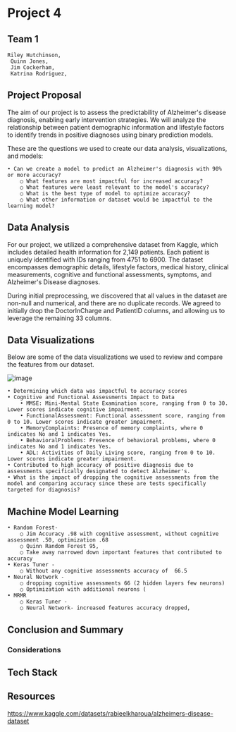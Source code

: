 # Project 4 

## Team 1
  	Riley Hutchinson,
 	 Quinn Jones,
 	 Jim Cockerham,
 	 Katrina Rodriguez,

## Project Proposal
The aim of our project is to assess the predictability of Alzheimer's disease diagnosis, enabling early intervention strategies. We will analyze the relationship between patient demographic information and lifestyle factors to identify trends in positive diagnoses using binary prediction models. 

These are the questions we used to create our data analysis, visualizations, and models:

    • Can we create a model to predict an Alzheimer's diagnosis with 90% or more accuracy?
        ○ What features are most impactful for increased accuracy? 
        ○ What features were least relevant to the model's accuracy?
        ○ What is the best type of model to optimize accuracy?
        ○ What other information or dataset would be impactful to the learning model?


## Data Analysis
For our project, we utilized a comprehensive dataset from Kaggle, which includes detailed health information for 2,149 patients. Each patient is uniquely identified with IDs ranging from 4751 to 6900. The dataset encompasses demographic details, lifestyle factors, medical history, clinical measurements, cognitive and functional assessments, symptoms, and Alzheimer's Disease diagnoses.

During initial preprocessing, we discovered that all values in the dataset are non-null and numerical, and there are no duplicate records. We agreed to initially drop the DoctorInCharge and PatientID columns, and allowing us to leverage the remaining 33 columns.


## Data Visualizations

Below are some of the data visualizations we used to review and compare the features from our dataset.

![image](https://github.com/user-attachments/assets/36790475-af16-4a7f-b17d-65a0ef2e0a26)


	• Determining which data was impactful to accuracy scores
	• Cognitive and Functional Assessments Impact to Data
		• MMSE: Mini-Mental State Examination score, ranging from 0 to 30. Lower scores indicate cognitive impairment.
		• FunctionalAssessment: Functional assessment score, ranging from 0 to 10. Lower scores indicate greater impairment.
		• MemoryComplaints: Presence of memory complaints, where 0 indicates No and 1 indicates Yes.
		• BehavioralProblems: Presence of behavioral problems, where 0 indicates No and 1 indicates Yes.
		• ADL: Activities of Daily Living score, ranging from 0 to 10. Lower scores indicate greater impairment.
	• Contributed to high accuracy of positive diagnosis due to assessments specifically designated to detect Alzheimer's.
	• What is the impact of dropping the cognitive assessments from the model and comparing accuracy since these are tests specifically targeted for diagnosis?
	
## Machine Model Learning
	• Random Forest- 
		○ Jim Accuracy .98 with cognitive assessment, without cognitive assessment .50, optimization .68
		○ Quinn Random Forest 95,
		○ Take away narrowed down important features that contributed to accuracy
	• Keras Tuner -
		○ Without any cognitive assessments accuracy of  66.5
	• Neural Network - 
		○ dropping cognitive assessments 66 (2 hidden layers few neurons)
		○ Optimization with additional neurons (
	• MRMR
		○ Keras Tuner -
		○ Neural Network- increased features accuracy dropped, 

## Conclusion and Summary

### Considerations

## Tech Stack

## Resources

https://www.kaggle.com/datasets/rabieelkharoua/alzheimers-disease-dataset
